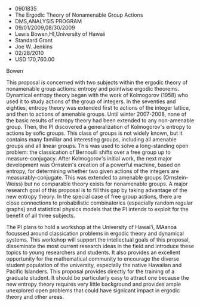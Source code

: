 
* 0901835
* The Ergodic Theory of Nonamenable Group Actions
* DMS,ANALYSIS PROGRAM
* 09/01/2009,08/30/2009
* Lewis Bowen,HI,University of Hawaii
* Standard Grant
* Joe W. Jenkins
* 02/28/2010
* USD 170,760.00

Bowen

This proposal is concerned with two subjects within the ergodic theory of
nonamenable group actions: entropy and pointwise ergodic theorems. Dynamical
entropy theory began with the work of Kolmogorov (1958) who used it to study
actions of the group of integers. In the seventies and eighties, entropy theory
was extended first to actions of the integer lattice, and then to actions of
amenable groups. Until winter 2007-2008, none of the basic results of entropy
theory had been extended to any non-amenable group. Then, the PI discovered a
generalization of Kolmogorov's entropy to actions by sofic groups. This class of
groups is not widely known, but it contains many familiar and interesting
groups, including all amenable groups and all linear groups. This was used to
solve a long-standing open problem: the classication of Bernoulli shifts over a
free group up to measure-conjugacy. After Kolmogorov's initial work, the next
major development was Ornstein's creation of a powerful machine, based on
entropy, for determining whether two given actions of the integers are
measurably-conjugate. This was extended to amenable groups (Ornstein-Weiss) but
no comparable theory exists for nonamenable groups. A major research goal of
this proposal is to fill this gap by taking advantage of the new entropy theory.
In the special case of free group actions, there are close connections to
probabilistic combinatorics (especially random regular graphs) and statistical
physics models that the PI intends to exploit for the benefit of all three
subjects.

The PI plans to hold a workshop at the University of Hawai'i, MAanoa focussed
around classication problems in ergodic theory and dynamical systems. This
workshop will support the intellectual goals of this proposal, disseminate the
most current research ideas in the field and introduce these topics to young
researchers and students. It also provides an excellent opportunity for the
mathematical community to encourage the diverse student population of the
university, especially the native Hawaiian and Pacific Islanders. This proposal
provides directly for the training of a graduate student. It should be
particularly easy to attract one because the new entropy theory requires very
little background and provides ample unexplored open problems that could have
signicant impact in ergodic theory and other areas.
